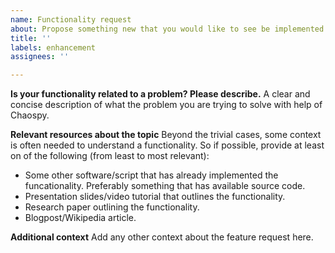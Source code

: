 ```yaml
---
name: Functionality request
about: Propose something new that you would like to see be implemented.
title: ''
labels: enhancement
assignees: ''

---
```


**Is your functionality related to a problem? Please describe.**
A clear and concise description of what the problem you are trying to solve with help of Chaospy.

**Relevant resources about the topic**
Beyond the trivial cases, some context is often needed to understand a functionality. So if possible, provide at least on of the following (from least to most relevant):

* Some other software/script that has already implemented the funcationality. Preferably something that has available source code.
* Presentation slides/video tutorial that outlines the functionality.
* Research paper outlining the functionality.
* Blogpost/Wikipedia article.

**Additional context**
Add any other context about the feature request here.
